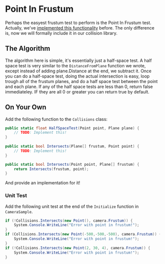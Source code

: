 # Point In Frustum

Perhaps the easyest frustum test to perform is the Point In Frustum test. Actually, we've [implemented this functionality](https://gdbooks.gitbooks.io/legacyopengl/content/Chapter8/frustum.html) before. The only difference is, now we will formally include it in our collision library.

## The Algorithm

The algorithm here is simple, it's essentially just a half-space test. A half space test is very similar to the ```DistanceFromPlane``` function we wrote, except instead of adding plane.Distance at the end, we subtract it. Once you can do a half-space test, doing the actual intersection is easy, loop trough all of the frustum planes, and do a half space test between the point and each plane. If any of the half space tests are less than 0, return false immediateley. IF they are all 0 or greater you can return true by default.

## On Your Own

Add the following function to the ```Collisions``` class:

```cs
public static float HalfSpaceTest(Point point, Plane plane) {
    // TODO: Implement this!
}
    
public static bool Intersects(Plane[] frustum, Point point) {
    // TODO: Implement this!
}

public static bool Intersects(Point point, Plane[] frustum) {
    return Intersects(frustum, point);
}
```

And provide an implementation for it!

### Unit Test

Add the following unit test at the end of the ```Initialize``` function in ```CameraSample```.

```cs
if (!Collisions.Intersects(new Point(), camera.Frustum)) {
    System.Console.WriteLine("Error with point in frustum!");
}
if (Collisions.Intersects(new Point(-500,-500,-500), camera.Frustum)) {
    System.Console.WriteLine("Error with point in frustum!");
}
if (!Collisions.Intersects(new Point(2, 30, 4), camera.Frustum)) {
    System.Console.WriteLine("Error with point in frustum!");
}
```